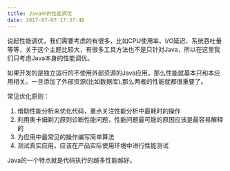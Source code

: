 ```yaml
---
title: Java中的性能调优
date: 2017-07-07 17:37:40
---
```

说起性能调优，我们需要考虑的有很多，比如CPU使用率、I/O延迟、系统吞吐量等等，关于这个主题比较大，有很多工具方法也不是只针对Java，所以在这里我们只考虑Java本身的性能调优。

如果开发的是独立运行的不使用外部资源的Java应用，那么性能就基本只和本应用相关。一旦添加了外部资源(比如数据库),那么两者的性能就都很重要了。

常见优化原则：
1. 借助性能分析来优化代码，重点关注性能分析中最耗时的操作
2. 利用奥卡姆剃刀原则诊断性能问题，性能问题最可能的原因应该是最容易解释的
3. 为应用中最常见的操作编写简单算法
4. 测试真实应用，应该在产品实际使用环境中进行性能测试

Java的一个特点就是代码执行的越多性能越好。

<!--未完待续-->
